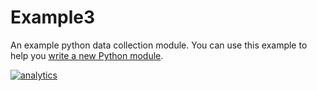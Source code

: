 <!--
---
title: "Example3"
custom_edit_url: https://github.com/andrewm4894/netdata/edit/master/collectors/python.d.plugin/example3/README.md
---
-->

# Example3

An example python data collection module.
You can use this example to help you [write a new Python module](../#how-to-write-a-new-module).

[![analytics](https://www.google-analytics.com/collect?v=1&aip=1&t=pageview&_s=1&ds=github&dr=https%3A%2F%2Fgithub.com%2Fnetdata%2Fnetdata&dl=https%3A%2F%2Fmy-netdata.io%2Fgithub%2Fcollectors%2Fpython.d.plugin%2Fexample%2FREADME&_u=MAC~&cid=5792dfd7-8dc4-476b-af31-da2fdb9f93d2&tid=UA-64295674-3)](<>)
